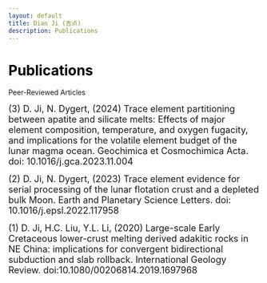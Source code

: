 ```yaml
---
layout: default
title: Dian Ji (吉点)
description: Publications
---
```


# <span style="color:black">Publications</span>
 
Peer-Reviewed Articles

  
<font size=4> (3) D. Ji, N. Dygert, (2024) Trace element partitioning between apatite and silicate melts: Effects of major element composition, temperature, and oxygen fugacity, and implications for the volatile element budget of the lunar magma ocean. Geochimica et Cosmochimica Acta. doi: 10.1016/j.gca.2023.11.004 </font>

<font size=4> (2) D. Ji, N. Dygert, (2023) Trace element evidence for serial processing of the lunar flotation crust and a depleted bulk Moon. Earth and Planetary Science Letters. doi: 10.1016/j.epsl.2022.117958 </font>

<font size=4> (1) D. Ji, H.C. Liu, Y.L. Li, (2020) Large-scale Early Cretaceous lower-crust melting derived adakitic rocks in NE China: implications for convergent bidirectional subduction and slab rollback. International Geology Review. doi:10.1080/00206814.2019.1697968 </font>
